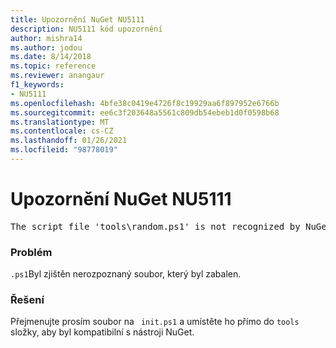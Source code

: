 ```yaml
---
title: Upozornění NuGet NU5111
description: NU5111 kód upozornění
author: mishra14
ms.author: jodou
ms.date: 8/14/2018
ms.topic: reference
ms.reviewer: anangaur
f1_keywords:
- NU5111
ms.openlocfilehash: 4bfe38c0419e4726f8c19929aa6f897952e6766b
ms.sourcegitcommit: ee6c3f203648a5561c809db54ebeb1d0f0598b68
ms.translationtype: MT
ms.contentlocale: cs-CZ
ms.lasthandoff: 01/26/2021
ms.locfileid: "98778019"
---
```

# <a name="nuget-warning-nu5111"></a>Upozornění NuGet NU5111
<pre>The script file 'tools\random.ps1' is not recognized by NuGet and hence will not be executed during installation of this package. Rename it to install.ps1, uninstall.ps1 or init.ps1 and place it directly under 'tools'.</pre>

### <a name="issue"></a>Problém

`.ps1`Byl zjištěn nerozpoznaný soubor, který byl zabalen.


### <a name="solution"></a>Řešení

Přejmenujte prosím soubor na ` init.ps1` a umístěte ho přímo do `tools` složky, aby byl kompatibilní s nástroji NuGet.

